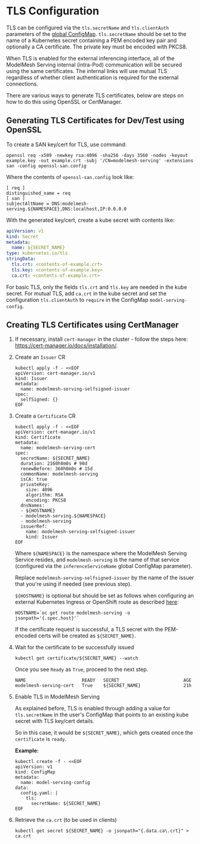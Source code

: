 # TLS Configuration

TLS can be configured via the `tls.secretName` and `tls.clientAuth` parameters of the [global ConfigMap](./README.md). `tls.secretName` should be set to the name of a Kubernetes secret containing a PEM encoded key pair and optionally a CA certificate. The private key must be encoded with PKCS8.

When TLS is enabled for the external inferencing interface, all of the ModelMesh Serving internal (intra-Pod) communication will be secured using the same certificates. The internal links will use mutual TLS regardless of whether client authentication is required for the external connections.

There are various ways to generate TLS certificates, below are steps on how to do this using OpenSSL or CertManager.

## Generating TLS Certificates for Dev/Test using OpenSSL

To create a SAN key/cert for TLS, use command:

```shell
openssl req -x509 -newkey rsa:4096 -sha256 -days 3560 -nodes -keyout example.key -out example.crt -subj '/CN=modelmesh-serving' -extensions san -config openssl-san.config
```

Where the contents of `openssl-san.config` look like:

```
[ req ]
distinguished_name = req
[ san ]
subjectAltName = DNS:modelmesh-serving.${NAMESPACE},DNS:localhost,IP:0.0.0.0
```

With the generated key/cert, create a kube secret with contents like:

```yaml
apiVersion: v1
kind: Secret
metadata:
  name: ${SECRET_NAME}
type: kubernetes.io/tls
stringData:
  tls.crt: <contents-of-example.crt>
  tls.key: <contents-of-example.key>
  ca.crt: <contents-of-example.crt>
```

For basic TLS, only the fields `tls.crt` and `tls.key` are needed in the kube secret. For mutual TLS, add `ca.crt` in the kube secret and set the configuration `tls.clientAuth` to `require` in the ConfigMap `model-serving-config`.

## Creating TLS Certificates using CertManager

1.  If necessary, install `cert-manager` in the cluster - follow the steps here: https://cert-manager.io/docs/installation/.

2.  Create an `Issuer` CR

        kubectl apply -f - <<EOF
        apiVersion: cert-manager.io/v1
        kind: Issuer
        metadata:
          name: modelmesh-serving-selfsigned-issuer
        spec:
          selfSigned: {}
        EOF

3.  Create a `Certificate` CR

        kubectl apply -f - <<EOF
        apiVersion: cert-manager.io/v1
        kind: Certificate
        metadata:
          name: modelmesh-serving-cert
        spec:
          secretName: ${SECRET_NAME}
          duration: 2160h0m0s # 90d
          renewBefore: 360h0m0s # 15d
          commonName: modelmesh-serving
          isCA: true
          privateKey:
            size: 4096
            algorithm: RSA
            encoding: PKCS8
          dnsNames:
          - ${HOSTNAME}
          - modelmesh-serving.${NAMESPACE}
          - modelmesh-serving
          issuerRef:
            name: modelmesh-serving-selfsigned-issuer
            kind: Issuer
        EOF

    Where `${NAMESPACE}` is the namespace where the ModelMesh Serving Service resides, and `modelmesh-serving` is the name of that service (configured via the `inferenceServiceName` global ConfigMap parameter).

    Replace `modelmesh-serving-selfsigned-issuer` by the name of the issuer that you're using if needed (see previous step).

    `${HOSTNAME}` is optional but should be set as follows when configuring an external Kubernetes Ingress or OpenShift route as described [here](./README.md#exposing-an-external-endpoint-using-an-openshift-route):

        HOSTNAME=`oc get route modelmesh-serving -o jsonpath='{.spec.host}'`

    If the certificate request is successful, a TLS secret with the PEM-encoded certs will be created as `${SECRET_NAME}`.

4.  Wait for the certificate to be successfully issued

        kubectl get certificate/${SECRET_NAME} --watch

    Once you see `Ready` as `True`, proceed to the next step.

        NAME                     READY   SECRET                        AGE
        modelmesh-serving-cert   True    ${SECRET_NAME}                21h

5.  Enable TLS in ModelMesh Serving

    As explained before, TLS is enabled through adding a value for `tls.secretName` in the user's ConfigMap that points to an existing kube secret with TLS key/cert details.

    So in this case, it would be `${SECRET_NAME}`, which gets created once the `certificate` is `ready`.

    **Example:**

        kubectl create -f - <<EOF
        apiVersion: v1
        kind: ConfigMap
        metadata:
          name: model-serving-config
        data:
          config.yaml: |
            tls:
              secretName: ${SECRET_NAME}
        EOF

6.  Retrieve the `ca.crt` (to be used in clients)

        kubectl get secret ${SECRET_NAME} -o jsonpath="{.data.ca\.crt}" > ca.crt
